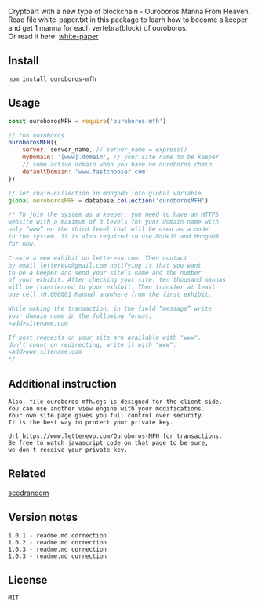 Cryptoart with a new type of blockchain - Ouroboros Manna From Heaven.  
Read file white-paper.txt in this package to learh how to become a keeper and get 1 manna for each vertebra(block) of ouroboros.  
Or read it here: [white-paper](https://www.fastchooser.com/Manna-from-Heaven-Cryptoart-with-Ouroboros-Blockchain-DLT)

Install
----------------
```
npm install ouroboros-mfh
```

Usage
----------------
```js
const ouroborosMFH = require('ouroboros-mfh')

// run ouroboros
ouroborosMFH({ 
    server: server_name, // server_name = express()
    myDomain: '[www].domain', // your site name to be keeper
    // some active domain when you have no ouroboros chain
    defaultDomain: 'www.fastchooser.com'
})    

// set chain-collection in mongodb into global variable
global.ouroborosMFH = database.collection('ouroborosMFH')

/* To join the system as a keeper, you need to have an HTTPS  
website with a maximum of 3 levels for your domain name with  
only “www” on the third level that will be used as a node  
in the system. It is also required to use NodeJS and MongoDB  
for now.  

Create a new exhibit on letterevo.com. Then contact  
by email letterevo@gmail.com notifying it that you want  
to be a keeper and send your site’s name and the number  
of your exhibit. After checking your site, ten thousand mannas  
will be transferred to your exhibit. Then transfer at least  
one cell (0.000001 Manna) anywhere from the first exhibit.  

While making the transaction, in the field “message” write  
your domain name in the following format:  
<add>sitename.com  

If post requests on your site are available with "www",  
don’t count on redirecting, write it with "www":  
<add>www.sitename.com
*/
```

Additional instruction
----------------
```
Also, file ouroboros-mfh.ejs is designed for the client side.  
You can use another view engine with your modifications.  
Your own site page gives you full control over security.  
It is the best way to protect your private key.  

Url https://www.letterevo.com/Ouroboros-MFH for transactions.  
Be free to watch javascript code on that page to be sure,  
we don't receive your private key.  
```

Related
----------------
[seedrandom](https://github.com/davidbau/seedrandom')

Version notes
----------------
```
1.0.1 - readme.md correction  
1.0.2 - readme.md correction  
1.0.3 - readme.md correction  
1.0.3 - readme.md correction  
```

License
----------------
```
MIT
```